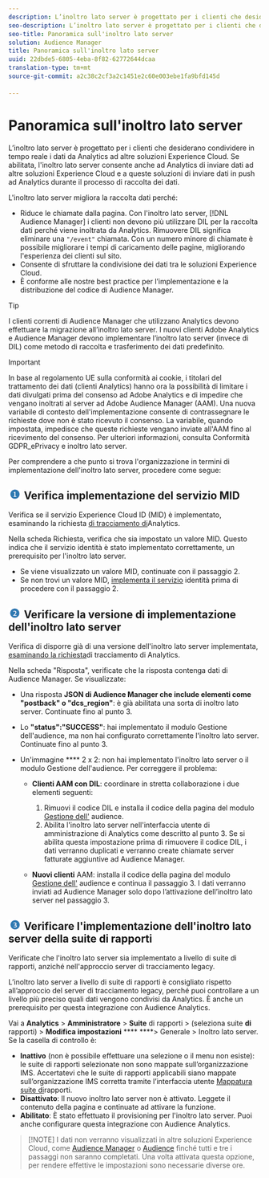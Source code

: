 ```yaml
---
description: L’inoltro lato server è progettato per i clienti che desiderano condividere in tempo reale i dati da Analytics ad altre soluzioni Experience Cloud. Se abilitata, l'inoltro lato server consente anche ad Analytics di inviare dati ad altre soluzioni Experience Cloud e a queste soluzioni di inviare dati in push ad Analytics durante il processo di raccolta dei dati.
seo-description: L’inoltro lato server è progettato per i clienti che desiderano condividere in tempo reale i dati da Analytics ad altre soluzioni Experience Cloud. Se abilitata, l'inoltro lato server consente anche ad Analytics di inviare dati ad altre soluzioni Experience Cloud e a queste soluzioni di inviare dati in push ad Analytics durante il processo di raccolta dei dati.
seo-title: Panoramica sull'inoltro lato server
solution: Audience Manager
title: Panoramica sull'inoltro lato server
uuid: 22dbde5-6805-4eba-8f82-62772644dcaa
translation-type: tm+mt
source-git-commit: a2c38c2cf3a2c1451e2c60e003ebe1fa9bfd145d

---
```



# Panoramica sull'inoltro lato server

L’inoltro lato server è progettato per i clienti che desiderano condividere in tempo reale i dati da Analytics ad altre soluzioni Experience Cloud. Se abilitata, l'inoltro lato server consente anche ad Analytics di inviare dati ad altre soluzioni Experience Cloud e a queste soluzioni di inviare dati in push ad Analytics durante il processo di raccolta dei dati.

L'inoltro lato server migliora la raccolta dati perché:

* Riduce le chiamate dalla pagina. Con l'inoltro lato server, [!DNL Audience Manager] i clienti non devono più utilizzare DIL per la raccolta dati perché viene inoltrata da Analytics. Rimuovere DIL significa eliminare una `"/event"` chiamata. Con un numero minore di chiamate è possibile migliorare i tempi di caricamento delle pagine, migliorando l'esperienza dei clienti sul sito.
* Consente di sfruttare la condivisione dei dati tra le soluzioni Experience Cloud.
* È conforme alle nostre best practice per l’implementazione e la distribuzione del codice di Audience Manager.

>[!TIP]
>
>I clienti correnti di Audience Manager che utilizzano Analytics devono effettuare la migrazione all’inoltro lato server. I nuovi clienti Adobe Analytics e Audience Manager devono implementare l’inoltro lato server (invece di DIL) come metodo di raccolta e trasferimento dei dati predefinito.

>[!IMPORTANT]
>In base al regolamento UE sulla conformità ai cookie, i titolari del trattamento dei dati (clienti Analytics) hanno ora la possibilità di limitare i dati divulgati prima del consenso ad Adobe Analytics e di impedire che vengano inoltrati al server ad Adobe Audience Manager (AAM). Una nuova variabile di contesto dell'implementazione consente di contrassegnare le richieste dove non è stato ricevuto il consenso. La variabile, quando impostata, impedisce che queste richieste vengano inviate all'AAM fino al ricevimento del consenso. Per ulteriori informazioni, consulta Conformità GDPR_ePrivacy e inoltro lato server.

Per comprendere a che punto si trova l'organizzazione in termini di implementazione dell'inoltro lato server, procedere come segue:

## ![step1_icon.png immagine](assets/step1_icon.png) Verifica implementazione del servizio MID

Verifica se il servizio Experience Cloud ID (MID) è implementato, esaminando la richiesta [di tracciamento di](https://marketing.adobe.com/resources/help/en_US/mcvid/mcvid-test-verify.html)Analytics.

Nella scheda Richiesta, verifica che sia impostato un valore MID. Questo indica che il servizio identità è stato implementato correttamente, un prerequisito per l'inoltro lato server.

* Se viene visualizzato un valore MID, continuate con il passaggio 2.
* Se non trovi un valore MID, [implementa il servizio](https://marketing.adobe.com/resources/help/en_US/mcvid/mcvid-implementation-guides.html) identità prima di procedere con il passaggio 2.

## ![step2_icon.png immagine](assets/step2_icon.png) Verificare la versione di implementazione dell'inoltro lato server

Verifica di disporre già di una versione dell'inoltro lato server implementata, [esaminando la richiesta](/help/admin/admin/c-server-side-forwarding/ssf-verify.md)di tracciamento di Analytics.

Nella scheda "Risposta", verificate che la risposta contenga dati di Audience Manager. Se visualizzate:

* Una risposta **JSON di Audience Manager che include elementi come "postback" o "dcs_region"**: è già abilitata una sorta di inoltro lato server. Continuate fino al punto 3.
* Lo **"status":"SUCCESS"**: hai implementato il modulo Gestione dell'audience, ma non hai configurato correttamente l'inoltro lato server. Continuate fino al punto 3.
* Un'immagine **** 2 x 2: non hai implementato l'inoltro lato server o il modulo Gestione dell'audience. Per correggere il problema:

   * **Clienti AAM con DIL**: coordinare in stretta collaborazione i due elementi seguenti:

      1. Rimuovi il codice DIL e installa il codice della pagina del modulo [Gestione dell'](https://marketing.adobe.com/resources/help/en_US/aam/c_profiles_audiences.html) audience.
      1. Abilita l'inoltro lato server nell'interfaccia utente di amministrazione di Analytics come descritto al punto 3. Se si abilita questa impostazione prima di rimuovere il codice DIL, i dati verranno duplicati e verranno create chiamate server fatturate aggiuntive ad Audience Manager.
   * **Nuovi clienti** AAM: installa il codice della pagina del modulo [Gestione dell'](https://marketing.adobe.com/resources/help/en_US/aam/c_profiles_audiences.html) audience e continua il passaggio 3. I dati verranno inviati ad Audience Manager solo dopo l’attivazione dell’inoltro lato server nel passaggio 3.


## ![step3_icon.png immagine](assets/step3_icon.png) Verificare l'implementazione dell'inoltro lato server della suite di rapporti

Verificate che l'inoltro lato server sia implementato a livello di suite di rapporti, anziché nell'approccio server di tracciamento legacy.

L’inoltro lato server a livello di suite di rapporti è consigliato rispetto all’approccio del server di tracciamento legacy, perché puoi controllare a un livello più preciso quali dati vengono condivisi da Analytics. È anche un prerequisito per questa integrazione con Audience Analytics.

Vai a **Analytics** &gt; **Amministratore** &gt; **Suite** di rapporti &gt; (seleziona suite **di** rapporti) &gt; **Modifica impostazioni** **** ****&gt; Generale &gt; Inoltro lato server. Se la casella di controllo è:

* **Inattivo** (non è possibile effettuare una selezione o il menu non esiste): le suite di rapporti selezionate non sono mappate sull’organizzazione IMS. Accertatevi che le suite di rapporti applicabili siano mappate sull’organizzazione IMS corretta tramite l’interfaccia utente [Mappatura suite di](https://marketing.adobe.com/resources/help/en_US/mcloud/report-suite-mapping.html)rapporti.
* **Disattivato**: Il nuovo inoltro lato server non è attivato. Leggete il contenuto della pagina e continuate ad attivare la funzione.
* **Abilitato**: È stato effettuato il provisioning per l'inoltro lato server. Puoi anche configurare questa integrazione con Audience Analytics.

<!-- Meike, check Report Suite Mapping UI link above -->

> [!NOTE] I dati non verranno visualizzati in altre soluzioni Experience Cloud, come [Audience Manager](https://marketing.adobe.com/resources/help/en_US/aam/c_aam_home.html) o [Audience](https://marketing.adobe.com/resources/help/en_US/mcloud/audience_library.html) finché tutti e tre i passaggi non saranno completati. Una volta attivata questa opzione, per rendere effettive le impostazioni sono necessarie diverse ore.

